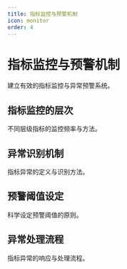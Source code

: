 ```yaml
---
title: 指标监控与预警机制
icon: monitor
order: 4
---
```


# 指标监控与预警机制

建立有效的指标监控与异常预警系统。

## 指标监控的层次

不同层级指标的监控频率与方法。

## 异常识别机制

指标异常的定义与识别方法。

## 预警阈值设定

科学设定预警阈值的原则。

## 异常处理流程

指标异常的响应与处理流程。

